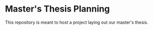 # Master's Thesis Planning
This repository is meant to host a project laying out our master's thesis.
